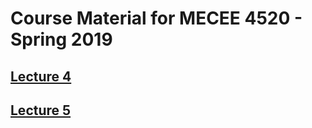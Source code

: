 # Course Material for MECEE 4520 - Spring 2019

## [Lecture 4](https://github.com/alejom99/MECEE4520/tree/master/lecture_4)

## [Lecture 5](https://github.com/alejom99/MECEE4520/tree/master/lecture_5)